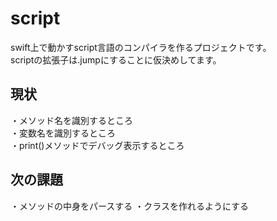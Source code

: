 # script
swift上で動かすscript言語のコンパイラを作るプロジェクトです。  
scriptの拡張子は.jumpにすることに仮決めしてます。  
## 現状
・メソッド名を識別するところ  
・変数名を識別するところ  
・print()メソッドでデバッグ表示するところ  
## 次の課題
・メソッドの中身をパースする
・クラスを作れるようにする
